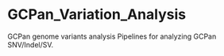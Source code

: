 # GCPan_Variation_Analysis
GCPan genome variants analysis
Pipelines for analyzing GCPan SNV/Indel/SV.
